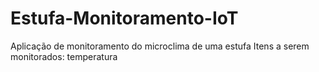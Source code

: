# Estufa-Monitoramento-IoT
Aplicação de monitoramento do microclima de uma estufa 
Itens a serem monitorados:
temperatura